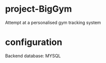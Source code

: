 # project-BigGym
Attempt at a personalised gym tracking system

# configuration
Backend database: MYSQL

